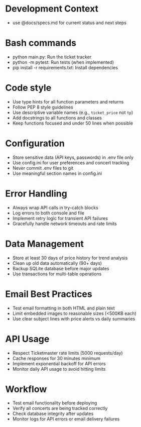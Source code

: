 # Development Context
- use @docs/specs.md for current status and next steps

# Bash commands
- python main.py: Run the ticket tracker
- python -m pytest: Run tests (when implemented)
- pip install -r requirements.txt: Install dependencies

# Code style
- Use type hints for all function parameters and returns
- Follow PEP 8 style guidelines
- Use descriptive variable names (e.g., `ticket_price` not `tp`)
- Add docstrings to all functions and classes
- Keep functions focused and under 50 lines when possible

# Configuration
- Store sensitive data (API keys, passwords) in .env file only
- Use config.ini for user preferences and concert tracking
- Never commit .env files to git
- Use meaningful section names in config.ini

# Error Handling
- Always wrap API calls in try-catch blocks
- Log errors to both console and file
- Implement retry logic for transient API failures
- Gracefully handle network timeouts and rate limits

# Data Management
- Store at least 30 days of price history for trend analysis
- Clean up old data automatically (90+ days)
- Backup SQLite database before major updates
- Use transactions for multi-table operations

# Email Best Practices
- Test email formatting in both HTML and plain text
- Limit embedded images to reasonable sizes (<500KB each)
- Use clear subject lines with price alerts vs daily summaries

# API Usage
- Respect Ticketmaster rate limits (5000 requests/day)
- Cache responses for 30 minutes minimum
- Implement exponential backoff for API errors
- Monitor daily API usage to avoid hitting limits

# Workflow
- Test email functionality before deploying
- Verify all concerts are being tracked correctly
- Check database integrity after updates
- Monitor logs for API errors or email delivery failures